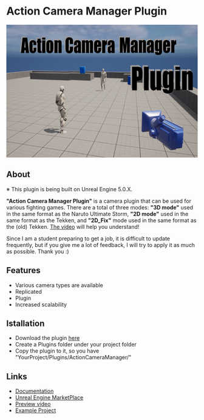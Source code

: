 # Action Camera Manager Plugin

<img src="Image/Cover.png" height="350" title="Cover">

## About

※ This plugin is being built on Unreal Engine 5.0.X.

__"Action Camera Manager Plugin"__ is a camera plugin that can be used for various fighting games. There are a total of three modes: __"3D mode"__ used in the same format as the Naruto Ultimate Storm, __"2D mode"__ used in the same format as the Tekken, and __"2D_Fix"__ mode used in the same format as the (old) Tekken. [The video](https://youtu.be/iWDMIVvR27I) will help you understand!

Since I am a student preparing to get a job, it is difficult to update frequently, but if you give me a lot of feedback, I will try to apply it as much as possible. Thank you :)


## Features

* Various camera types are available
* Replicated
* Plugin
* Increased scalability

## Istallation

 - Download the plugin [here](https://drive.google.com/file/d/1NrxuZmrS6tuzRs4NZ0Z7zCMEFtqMklzb/view?usp=sharing)
 - Create a Plugins folder under your project folder
 - Copy the plugin to it, so you have "YourProject/Plugins/ActionCameraManager/"

## Links
* [Documentation](https://github.com/Goaway-1/Action-Camera-Manager-Plugin/wiki)
* [Unreal Engine MarketPlace](https://www.unrealengine.com/marketplace/ko/product/6b542e9ad0b64686b1bf31dca9276316)
* [Preview video](https://youtu.be/iWDMIVvR27I)
* [Example Project](https://drive.google.com/file/d/1HrRBLpvOmTXCnDGXOSHYPz-a87AdoJg8/view?usp=sharing)